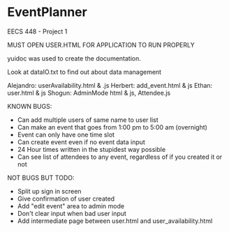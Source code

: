 # EventPlanner
EECS 448 - Project 1


MUST OPEN USER.HTML FOR APPLICATION TO RUN PROPERLY

yuidoc was used to create the documentation.

Look at dataIO.txt to find out about data management

Alejandro: userAvailability.html & .js
Herbert: add_event.html & js
Ethan: user.html & js
Shogun: AdminMode html & js, Attendee.js

KNOWN BUGS:

- Can add multiple users of same name to user list
- Can make an event that goes from 1:00 pm to 5:00 am (overnight)
- Event can only have one time slot
- Can create event even if no event data input
- 24 Hour times written in the stupidest way possible
- Can see list of attendees to any event, regardless of if you created it or not


NOT BUGS BUT TODO:

- Split up sign in screen
- Give confirmation of user created
- Add "edit event" area to admin mode
- Don't clear input when bad user input
- Add intermediate page between user.html and user_availability.html